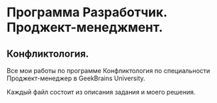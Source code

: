 # Программа Разработчик. Проджект-менеджмент.
## Конфликтология.

Все мои работы по программе Конфликтология по специальности Проджект-менеджер в GeekBrains University.

Каждый файл состоит из описания задания и моего решения.
